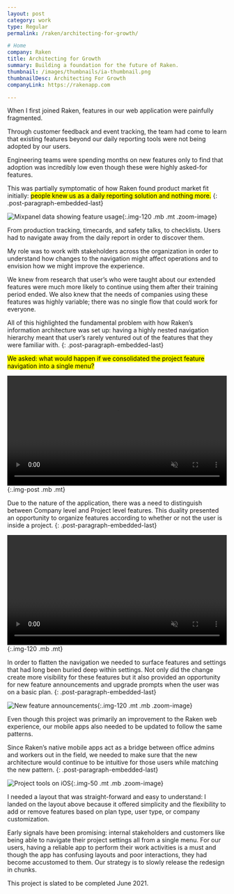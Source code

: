```yaml
---
layout: post
category: work
type: Regular
permalink: /raken/architecting-for-growth/

# Home
company: Raken
title: Architecting for Growth
summary: Building a foundation for the future of Raken.
thumbnail: /images/thumbnails/ia-thumbnail.png
thumbnailDesc: Architecting For Growth
companyLink: https://rakenapp.com

---
```


When I first joined Raken, features in our web application were painfully fragmented.

Through customer feedback and event tracking, the team had come to learn that existing features beyond our daily reporting tools were not being adopted by our users.

Engineering teams were spending months on new features only to find that adoption was incredibly low even though these were highly asked-for features.

This was partially symptomatic of how Raken found product market fit initially: <mark>people knew us as a daily reporting solution and nothing more.</mark>
{: .post-paragraph-embedded-last}

![Mixpanel data showing feature usage]({{site.url}}/assets/img/raken/mixpanel.png){:.img-120 .mb .mt .zoom-image}

From production tracking, timecards, and safety talks, to checklists. Users had to navigate away from the daily report in order to discover them.


My role was to work with stakeholders across the organization in order to understand how changes to the navigation might affect operations and to envision how we might improve the experience.

We knew from research that user’s who were taught about our extended features were much more likely to continue using them after their training period ended. We also knew that the needs of companies using these features was highly variable; there was no single flow that could work for everyone.

All of this highlighted the fundamental problem with how Raken’s information architecture was set up: having a highly nested navigation hierarchy meant that user’s rarely ventured out of the features that they were familiar with.
{: .post-paragraph-embedded-last}

<mark>We asked: what would happen if we consolidated the project feature navigation into a single menu?</mark>

<video autoplay muted playsinline loop width="100%">
  <source src="{{site.url}}/assets/img/raken/information-architecture.mp4" type="video/mp4">
  <source src="{{site.url}}/assets/img/raken/information-architecture.webm" type="video/webm">
  <p>Your browser doesn't support HTML5 video. Here is
     a <a href="{{site.url}}/assets/img/raken/information-architecture.mp4">link to the video</a> instead.</p>
</video>{:.img-post .mb .mt}

Due to the nature of the application, there was a need to distinguish between Company level and Project level features. This duality presented an opportunity to organize features according to whether or not the user is inside a project.
{: .post-paragraph-embedded-last}

<video autoplay muted playsinline loop width="100%">
  <source src="{{site.url}}/assets/img/raken/project-and-company.mp4" type="video/mp4">
  <source src="{{site.url}}/assets/img/raken/project-and-company.webm" type="video/webm">
  <p>Your browser doesn't support HTML5 video. Here is
     a <a href="{{site.url}}/assets/img/raken/project-and-company.mp4">link to the video</a> instead.</p>
</video>{:.img-120 .mb .mt}

In order to flatten the navigation we needed to surface features and settings that had long been buried deep within settings. Not only did the change create more visibility for these features but it also provided an opportunity for new feature announcements and upgrade prompts when the user was on a basic plan.
{: .post-paragraph-embedded-last}

![New feature announcements]({{site.url}}/assets/img/raken/upgrade-mega-menu.png){:.img-120 .mt .mb .zoom-image}

Even though this project was primarily an improvement to the Raken web experience, our mobile apps also needed to be updated to follow the same patterns.

Since Raken’s native mobile apps act as a bridge between office admins and workers out in the field, we needed to make sure that the new architecture would continue to be intuitive for those users while matching the new pattern. 
{: .post-paragraph-embedded-last}

![Project tools on iOS]({{site.url}}/assets/img/raken/mobile-tools.png){:.img-50 .mt .mb .zoom-image}

I needed a layout that was straight-forward and easy to understand: I landed on the layout above because it offered simplicity and the flexibility to add or remove features based on plan type, user type, or company customization.

Early signals have been promising: internal stakeholders and customers like being able to navigate their project settings all from a single menu. For our users, having a reliable app to perform their work activities is a must and though the app has confusing layouts and poor interactions, they had become accustomed to them. Our strategy is to slowly release the redesign in chunks.

This project is slated to be completed June 2021.

